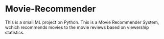 # Movie-Recommender
This is a small ML project on Python.
This is a Movie Recommender System, wchich recommends movies to the movie reviews based on viewership statistics.
